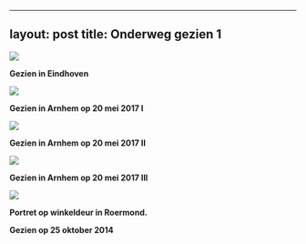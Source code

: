 
---
layout: post
title: Onderweg gezien 1
---

![](/thunder/img/IMGP4398.jpg-2)

**Gezien in Eindhoven**

![](/thunder/img/IMGP8070.jpg-2)

**Gezien in Arnhem op 20 mei 2017 I**

![](/thunder/img/IMGP8073.jpg-2)

**Gezien in Arnhem op 20 mei 2017 II**

![](/thunder/img/IMGP8082.jpg-2)

**Gezien in Arnhem op 20 mei 2017 III**

![](/thunder/img/Vrouw.jpg)

**Portret op winkeldeur in Roermond.**

**Gezien op 25 oktober 2014**
